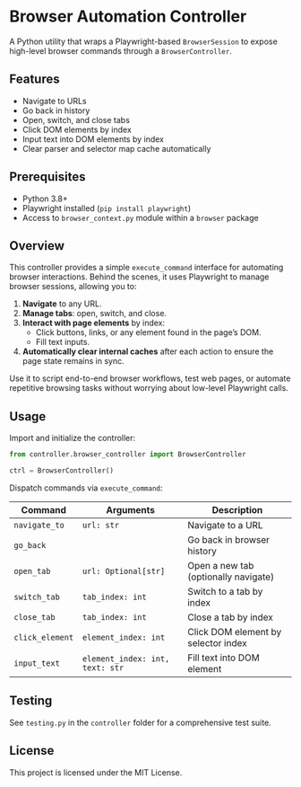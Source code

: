 # Browser Automation Controller

A Python utility that wraps a Playwright-based `BrowserSession` to expose high-level browser commands through a `BrowserController`.

## Features

- Navigate to URLs
- Go back in history
- Open, switch, and close tabs
- Click DOM elements by index
- Input text into DOM elements by index
- Clear parser and selector map cache automatically

## Prerequisites

- Python 3.8+
- Playwright installed (`pip install playwright`)
- Access to `browser_context.py` module within a `browser` package

## Overview

This controller provides a simple `execute_command` interface for automating browser interactions. Behind the scenes, it uses Playwright to manage browser sessions, allowing you to:

1. **Navigate** to any URL.
2. **Manage tabs**: open, switch, and close.
3. **Interact with page elements** by index:
   - Click buttons, links, or any element found in the page’s DOM.
   - Fill text inputs.
4. **Automatically clear internal caches** after each action to ensure the page state remains in sync.

Use it to script end-to-end browser workflows, test web pages, or automate repetitive browsing tasks without worrying about low-level Playwright calls.

## Usage

Import and initialize the controller:

```python
from controller.browser_controller import BrowserController

ctrl = BrowserController()
```

Dispatch commands via `execute_command`:

| Command        | Arguments                           | Description                         |
|----------------|-------------------------------------|-------------------------------------|
| `navigate_to`  | `url: str`                          | Navigate to a URL                   |
| `go_back`      |                                     | Go back in browser history          |
| `open_tab`     | `url: Optional[str]`                | Open a new tab (optionally navigate)|
| `switch_tab`   | `tab_index: int`                    | Switch to a tab by index            |
| `close_tab`    | `tab_index: int`                    | Close a tab by index                |
| `click_element`| `element_index: int`                | Click DOM element by selector index |
| `input_text`   | `element_index: int, text: str`     | Fill text into DOM element          |

## Testing

See `testing.py` in the `controller` folder for a comprehensive test suite.

## License

This project is licensed under the MIT License.
